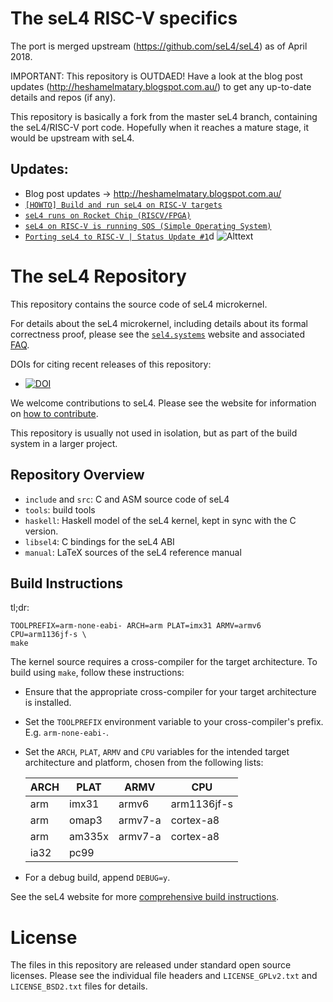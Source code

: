 <!--
  Copyright 2014, General Dynamics C4 Systems

  This software may be distributed and modified according to the terms of
  the GNU General Public License version 2. Note that NO WARRANTY is provided.
  See "LICENSE_GPLv2.txt" for details.

  @TAG(GD_GPL)
-->

The seL4 RISC-V specifics
===================
The port is merged upstream (https://github.com/seL4/seL4) as of April 2018.

IMPORTANT: This repository is OUTDAED! Have a look at the blog post updates (http://heshamelmatary.blogspot.com.au/) to get any up-to-date details and repos (if any).

This repository is basically a fork from the master seL4 branch, containing 
the seL4/RISC-V port code. Hopefully when it reaches a mature stage, it would
be upstream with seL4. 

Updates:
------------------
  * Blog post updates -> http://heshamelmatary.blogspot.com.au/
  * [`[HOWTO] Build and run seL4 on RISC-V targets`][9]
  * [`seL4 runs on Rocket Chip (RISCV/FPGA)`][8]
  * [`seL4 on RISC-V is running SOS (Simple Operating System)`][7]
  * [`Porting seL4 to RISC-V | Status Update #1`][6]d
  ![Alttext](http://1.bp.blogspot.com/--e2fEOJs5cs/VXWupBfj9aI/AAAAAAAAGVk/noRdzvT3amo/s1600/Selection_218.png "seL4 root task is saying hi!") 

  [6]: http://heshamelmatary.blogspot.co.uk/2015/05/porting-sel4-to-risc-v-status-report-no1.html
  [7]: http://heshamelmatary.blogspot.co.uk/2015/06/sel4-on-risc-v-is-running-sos-simple.html
  [8]: http://heshamelmatary.blogspot.co.uk/2015/07/sel4-runs-on-rocket-chip-riscvfpga.html
  [9]: http://heshamelmatary.blogspot.co.uk/2015/07/howto-build-and-run-sel4-on-risc-v.html

The seL4 Repository
===================

This repository contains the source code of seL4 microkernel.

For details about the seL4 microkernel, including details about its formal
correctness proof, please see the [`sel4.systems`][1] website and associated
[FAQ][2].

DOIs for citing recent releases of this repository:
  * [![DOI][4]](http://dx.doi.org/10.5281/zenodo.11247)

We welcome contributions to seL4. Please see the website for information
on [how to contribute][3].

This repository is usually not used in isolation, but as part of the build
system in a larger project.

  [1]: http://sel4.systems/
  [2]: http://sel4.systems/FAQ/
  [3]: http://sel4.systems/Contributing/
  [4]: https://zenodo.org/badge/doi/10.5281/zenodo.11247.png

Repository Overview
-------------------

  * `include` and `src`: C and ASM source code of seL4
  * `tools`: build tools
  * `haskell`: Haskell model of the seL4 kernel,
               kept in sync with the C version.
  * `libsel4`: C bindings for the seL4 ABI
  * `manual`: LaTeX sources of the seL4 reference manual


Build Instructions
------------------

tl;dr:

    TOOLPREFIX=arm-none-eabi- ARCH=arm PLAT=imx31 ARMV=armv6 CPU=arm1136jf-s \
 	make

The kernel source requires a cross-compiler for the target architecture. To
build using `make`, follow these instructions:

 * Ensure that the appropriate cross-compiler for your target
   architecture is installed.

 * Set the `TOOLPREFIX` environment variable to your cross-compiler's
   prefix. E.g. `arm-none-eabi-`.

 * Set the `ARCH`, `PLAT`, `ARMV` and `CPU` variables for the intended target
   architecture and platform, chosen from the following lists:

    ARCH | PLAT   | ARMV    | CPU
    -----|--------|---------|-----------
    arm  | imx31  | armv6   | arm1136jf-s
    arm  | omap3  | armv7-a | cortex-a8
    arm  | am335x | armv7-a | cortex-a8
    ia32 | pc99   |         |

 * For a debug build, append `DEBUG=y`.

See the seL4 website for more [comprehensive build instructions][5].

 [5]: http://sel4.systems/Download/


License
=======

The files in this repository are released under standard open source licenses.
Please see the individual file headers and `LICENSE_GPLv2.txt` and
`LICENSE_BSD2.txt` files for details.
